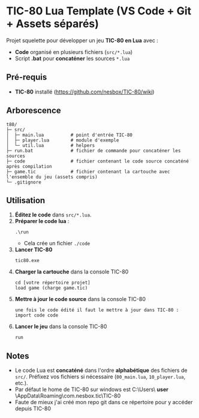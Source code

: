 # TIC-80 Lua Template (VS Code + Git + Assets séparés)

Projet squelette pour développer un jeu **TIC-80 en Lua** avec :
- **Code** organisé en plusieurs fichiers (`src/*.lua`)
- Script **.bat** pour **concaténer** les sources `*.lua`

## Pré-requis
- **TIC-80** installé (https://github.com/nesbox/TIC-80/wiki)


## Arborescence
```
t80/
├─ src/
│  ├─ main.lua          # point d'entrée TIC-80
│  ├─ player.lua        # module d'exemple
│  └─ util.lua          # helpers
├─ run.bat              # fichier de commande pour concaténer les sources
├─ code                 # fichier contenant le code source concaténé après compilation
├─ game.tic             # fichier contenant la cartouche avec l'ensemble du jeu (assets compris)
└─ .gitignore
```

## Utilisation 
1. **Éditez le code** dans `src/*.lua`.
2. **Préparer le code lua** :
   ```
   .\run
   ```
   - Cela crée un fichier `./code`
3. **Lancer TIC-80** 
   ```
   tic80.exe
   ```
4. **Charger la cartouche** dans la console TIC-80 
   ``` 
   cd [votre répertoire projet]
   load game (charge game.tic)
   ```
5. **Mettre à jour le code source** dans la console TIC-80 
   ``` 
   une fois le code édité il faut le mettre à jour dans TIC-80 :
   import code code
   ```
6. **Lancer le jeu** dans la console TIC-80 
   ``` 
   run
   ```

## Notes
- Le code Lua est **concaténé** dans l'ordre **alphabétique** des fichiers de `src/`. Préfixez vos fichiers si nécessaire (`00_main.lua`, `10_player.lua`, etc.).
- Par défaut le home de TIC-80 sur windows est C:\Users\ **user** \AppData\Roaming\com.nesbox.tic\TIC-80
- Faute de mieux j'ai créé mon repo git dans ce répertoire pour y accéder depuis TIC-80
